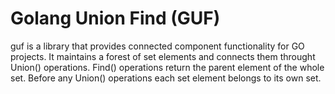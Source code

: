 # Golang Union Find (GUF)

guf is a library that provides connected component functionality for GO projects.
It maintains a forest of set elements and connects them throught Union() operations.
Find() operations return the parent element of the whole set.
Before any Union() operations each set element belongs to its own set.
